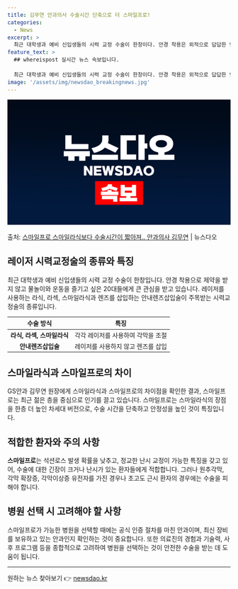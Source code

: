 ```yaml
---
title: 김무연 안과의사 수술시간 단축으로 더 스마일프로!
categories:
  - News
excerpt: >
  최근 대학생과 예비 신입생들의 시력 교정 수술이 한창이다. 안경 착용은 외적으로 답답한 인상을 줄 수 있는 …
feature_text: >
  ## whereispost 실시간 뉴스 속보입니다.

  최근 대학생과 예비 신입생들의 시력 교정 수술이 한창이다. 안경 착용은 외적으로 답답한 인상을 줄 수 있는 …
image: '/assets/img/newsdao_breakingnews.jpg'
---
```


![뉴스다오 속보](/assets/img/newsdao_breakingnews.jpg)

<p>출처: <a href="https://newsdao.kr/3119" rel="dofollow">스마일프로 스마일라식보다 수술시간이 짧아져.. 안과의사 김무연</a> | 뉴스다오</p>

<h2 data-ke-size="size26">레이저 시력교정술의 종류와 특징</h2>
<p data-ke-size="size16">최근 대학생과 예비 신입생들의 시력 교정 수술이 한창입니다. 안경 착용으로 제약을 받지 않고 물놀이와 운동을 즐기고 싶은 20대들에게 큰 관심을 받고 있습니다. 레이저를 사용하는 라식, 라섹, 스마일라식과 렌즈를 삽입하는 안내렌즈삽입술이 주목받는 시력교정술의 종류입니다.</p>

<table>
<thead>
<tr>
<th style="text-align: center;">수술 방식</th>
<th style="text-align: center;">특징</th>
</tr>
</thead>
<tbody>
<tr>
<td style="text-align: center; height: 17px;"><b>라식, 라섹, 스마일라식</b></td>
<td style="text-align: center;">각각 레이저를 사용하여 각막을 조절</td>
</tr>
<tr>
<td style="text-align: center; height: 17px;"><b>안내렌즈삽입술</b></td>
<td style="text-align: center;">레이저를 사용하지 않고 렌즈를 삽입</td>
</tr>
</tbody>
</table>


<h2 data-ke-size="size26">스마일라식과 스마일프로의 차이</h2>
<p data-ke-size="size16">GS안과 김무연 원장에게 스마일라식과 스마일프로의 차이점을 확인한 결과, 스마일프로는 최근 젊은 층을 중심으로 인기를 끌고 있습니다. 스마일프로는 스마일라식의 장점을 한층 더 높인 차세대 버전으로, 수술 시간을 단축하고 안정성을 높인 것이 특징입니다.</p>

<h2 data-ke-size="size26">적합한 환자와 주의 사항</h2>
<p data-ke-size="size16"><b>스마일프로</b>는 석션로스 발생 확률을 낮추고, 정교한 난시 교정이 가능한 특징을 갖고 있어, 수술에 대한 긴장이 크거나 난시가 있는 환자들에게 적합합니다. 그러나 원추각막, 각막 확장증, 각막이상증 유전자를 가진 경우나 초고도 근시 환자의 경우에는 수술을 피해야 합니다.</p>

<h2 data-ke-size="size26">병원 선택 시 고려해야 할 사항</h2>
<p data-ke-size="size16">스마일프로가 가능한 병원을 선택할 때에는 공식 인증 절차를 마친 안과이며, 최신 장비를 보유하고 있는 안과인지 확인하는 것이 중요합니다. 또한 의료진의 경험과 기술력, 사후 프로그램 등을 종합적으로 고려하여 병원을 선택하는 것이 안전한 수술을 받는 데 도움이 됩니다.</p>

<hr> 

원하는 뉴스 찾아보기 👉 <a href="https://newsdao.kr" rel="dofollow">newsdao.kr</a>


